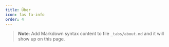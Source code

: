 ```yaml
---
title: Über
icon: fas fa-info
order: 4
---
```



> **Note**: Add Markdown syntax content to file `_tabs/about.md` and it will show up on this page.
